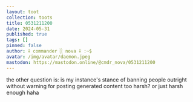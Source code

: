 ```yaml
---
layout: toot
collection: toots
title: 0531211200
date: 2024-05-31
published: true
tags: []
pinned: false
author: ⸸ commander ░ nova ⸸ :~$
avatar: /img/avatar/daemon.jpeg
mastodon: https://mastodon.online/@cmdr_nova/0531211200
---
```


the other question is: is my instance's stance of banning people outright without warning for posting generated content too harsh? or just harsh enough haha
